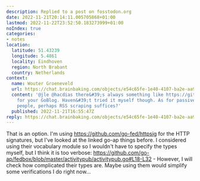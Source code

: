 ```yaml
---
description: Replied to a post on fosstodon.org
date: 2022-11-21T20:14:11.005705868+01:00
lastmod: 2022-11-22T23:52:50.183273999+01:00
noIndex: true
categories:
- notes
location:
  latitude: 51.43239
  longitude: 5.4861
  locality: Eindhoven
  region: North Brabant
  country: Netherlands
context:
  name: Wouter Groeneveld
  url: https://chat.brainbaking.com/objects/e54c65fe-1e40-4107-ba2e-aa9ad84b73a5
  content: '@jle @hacdias there&#39;s always something like https://github.com/go-ap
    for your GoBlog. Haven&#39;t tried it myself though. As for passively following
    people, perhaps RSS scraping suffices?'
  published: 2022-11-21T16:55:47Z
reply: https://chat.brainbaking.com/objects/e54c65fe-1e40-4107-ba2e-aa9ad84b73a5
---
```


That is an option. I'm using https://github.com/go-fed/httpsig for the HTTP signatures, but I've looked at the linked go-ap things before. I considered using their vocabulary module so I wouldn't have to specify the types myself, but I think it is too verbose: https://github.com/go-ap/fedbox/blob/master/activitypub/activitypub.go#L18-L32 - However, I will check how complicated their types are. Maybe using them would simplify some verifications I do right now...
